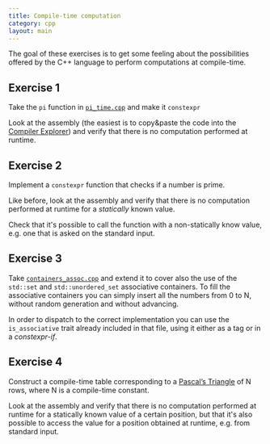 ```yaml
---
title: Compile-time computation
category: cpp
layout: main
---
```


The goal of these exercises is to get some feeling about the possibilities
offered by the C++ language to perform computations at compile-time.

## Exercise 1

Take the `pi` function in
[`pi_time.cpp`]({{site.exercises_repo}}/hands-on/basic/pi_time.cpp) and make it
`constexpr`

Look at the assembly (the easiest is to copy&paste the code into the [Compiler
Explorer](https://godbolt.org/)) and verify that there is no computation
performed at runtime.

## Exercise 2

Implement a `constexpr` function that checks if a number is prime.

Like before, look at the assembly and verify that there is no computation
performed at runtime for a _statically_ known value.

Check that it's possible to call the function with a non-statically know value,
e.g. one that is asked on the standard input.

## Exercise 3

Take
[`containers_assoc.cpp`]({{site.exercises_repo}}/hands-on/cpp/containers_assoc.cpp)
and extend it to cover also the use of the `std::set` and `std::unordered_set`
associative containers. To fill the associative containers you can simply insert
all the numbers from 0 to N, without random generation and without advancing.

In
order to dispatch to the correct implementation you can use the `is_associative`
trait already included in that file, using it either as a tag or in a
_constexpr-if_.

## Exercise 4

Construct a compile-time table corresponding to a [Pascal’s
Triangle](https://en.wikipedia.org/wiki/Pascal%27s_triangle) of N rows, where N
is a compile-time constant.

Look at the assembly and verify that there is no computation performed at
runtime for a statically known value of a certain position, but that it's also
possible to access the value for a position obtained at runtime, e.g. from
standard input.
